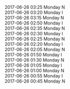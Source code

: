 2017-06-26 03:25 Monday  N  
2017-06-26 03:20 Monday  I  
2017-06-26 03:15 Monday  N  
2017-06-26 02:50 Monday  I  
2017-06-26 02:35 Monday  N  
2017-06-26 02:30 Monday  I  
2017-06-26 02:25 Monday  N  
2017-06-26 02:20 Monday  I  
2017-06-26 02:05 Monday  N  
2017-06-26 01:50 Monday  I  
2017-06-26 01:30 Monday  N  
2017-06-26 01:05 Monday  I  
2017-06-26 01:00 Monday  N  
2017-06-26 00:55 Monday  I  
2017-06-26 00:45 Monday  N  
